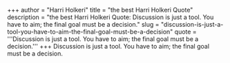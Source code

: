 +++
author = "Harri Holkeri"
title = "the best Harri Holkeri Quote"
description = "the best Harri Holkeri Quote: Discussion is just a tool. You have to aim; the final goal must be a decision."
slug = "discussion-is-just-a-tool-you-have-to-aim-the-final-goal-must-be-a-decision"
quote = '''Discussion is just a tool. You have to aim; the final goal must be a decision.'''
+++
Discussion is just a tool. You have to aim; the final goal must be a decision.
